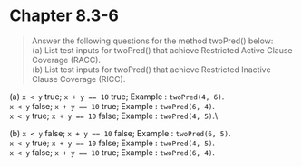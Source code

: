 # Chapter 8.3-6

> Answer the following questions for the method twoPred() below:\
> (a) List test inputs for twoPred() that achieve Restricted Active Clause Coverage (RACC).\
> (b) List test inputs for twoPred() that achieve Restricted Inactive Clause Coverage (RICC).
>

(a)
`x < y` true; `x + y == 10` true; Example : ```twoPred(4, 6)```.\
`x < y` false; `x + y == 10` true; Example : ```twoPred(6, 4)```.\
`x < y` true; `x + y == 10` false; Example : ```twoPred(4, 5)```.\

(b)
`x < y` false; `x + y == 10` false; Example : ```twoPred(6, 5)```.\
`x < y` true; `x + y == 10` false; Example : ```twoPred(4, 5)```.\
`x < y` false; `x + y == 10` true; Example : ```twoPred(6, 4)```.
